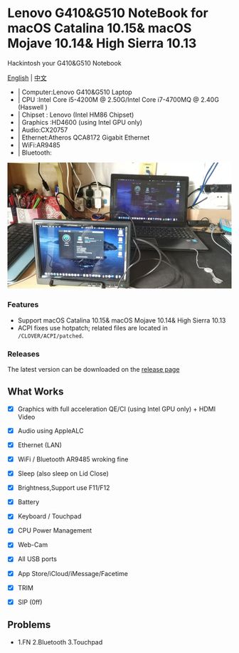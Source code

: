 # Lenovo G410&G510 NoteBook for macOS Catalina 10.15& macOS Mojave 10.14& High Sierra 10.13

Hackintosh your G410&G510 Notebook

[English](README-EN.md) | [中文](README.md)

* | Computer:Lenovo G410&G510 Laptop
* | CPU :Intel Core i5-4200M @ 2.50G/Intel Core i7-4700MQ @ 2.40G (Haswell )
* | Chipset : Lenovo (Intel HM86 Chipset)
* | Graphics :HD4600 (using Intel GPU only) 
* | Audio:CX20757
* | Ethernet:Atheros QCA8172 Gigabit Ethernet
* | WiFi:AR9485
* | Bluetooth:

![Screen](Screen.jpg)   
### Features

* Support macOS Catalina 10.15& macOS Mojave 10.14& High Sierra 10.13
* ACPI fixes use hotpatch; related files are located in `/CLOVER/ACPI/patched`.

### Releases
The latest version can be downloaded on the [release page](https://github.com/Z39/G510-OS-X-Clover-Hotpatch/releases) 

## What Works
- [x] Graphics with full acceleration QE/CI (using Intel GPU only) + HDMI Video
- [x] Audio using AppleALC
- [x]  Ethernet (LAN)
- [x]  WiFi / Bluetooth AR9485 wroking fine
- [x]  Sleep (also sleep on Lid Close)
- [x]  Brightness,Support use F11/F12
- [x]  Battery
- [x]  Keyboard / Touchpad
- [x]  CPU Power Management
- [x]  Web-Cam
- [x]  All USB ports
- [x]  App Store/iCloud/iMessage/Facetime
- [x]  TRIM
- [x]  SIP (0ff)


## Problems
* 1.FN
   2.Bluetooth
   3.Touchpad



